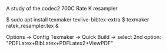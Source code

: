 A study of the codec2 700C Rate K resampler

$ sudo apt install texmaker texlive-bibtex-extra
$ texmaker ratek_resampler.tex &

Options -> Config Texmaker -> Quick Build -> select 2nd option: "PDFLatex+BibLatex+PDFLatex2+ViewPDF"
